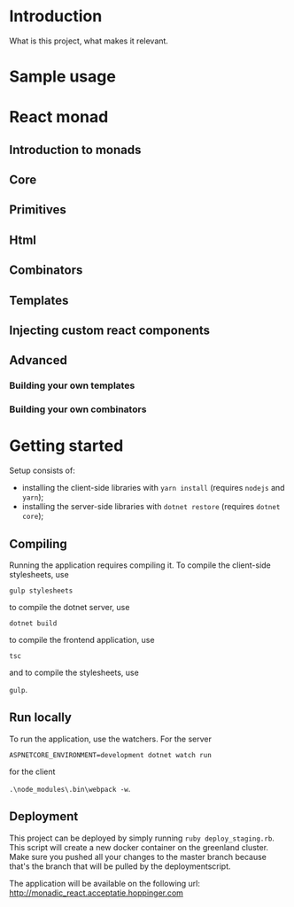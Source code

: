 # Introduction
What is this project, what makes it relevant.

# Sample usage

# React monad

## Introduction to monads

## Core

## Primitives

## Html

## Combinators

## Templates

## Injecting custom react components

## Advanced

### Building your own templates

### Building your own combinators



# Getting started
Setup consists of:
- installing the client-side libraries with `yarn install` (requires `nodejs` and `yarn`);
- installing the server-side libraries with `dotnet restore` (requires `dotnet core`);

## Compiling
Running the application requires compiling it. To compile the client-side stylesheets, use

```gulp stylesheets```

to compile the dotnet server, use

```dotnet build```

to compile the frontend application, use

```tsc```

and to compile the stylesheets, use

```gulp```.

## Run locally

To run the application, use the watchers. For the server

```ASPNETCORE_ENVIRONMENT=development dotnet watch run```

for the client

```.\node_modules\.bin\webpack -w```.

## Deployment
This project can be deployed by simply running `ruby deploy_staging.rb`.
This script will create a new docker container on the greenland cluster. Make sure you pushed all your changes to the master branch because that's the branch that will be pulled by the deploymentscript. 

The application will be available on the following url: <http://monadic_react.acceptatie.hoppinger.com>
